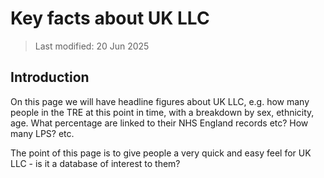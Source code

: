 # Key facts about UK LLC

>Last modified: 20 Jun 2025

## Introduction
On this page we will have headline figures about UK LLC, e.g. how many people in the TRE at this point in time, with a breakdown by sex, ethnicity, age. What percentage are linked to their NHS England records etc? How many LPS? etc.

The point of this page is to give people a very quick and easy feel for UK LLC - is it a database of interest to them?
